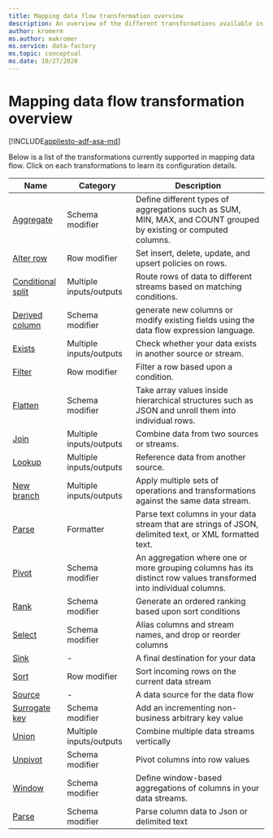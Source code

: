 ```yaml
---
title: Mapping data flow transformation overview
description: An overview of the different transformations available in mapping data flow
author: kromerm
ms.author: makromer
ms.service: data-factory
ms.topic: conceptual
ms.date: 10/27/2020
---
```


# Mapping data flow transformation overview

[!INCLUDE[appliesto-adf-asa-md](includes/appliesto-adf-asa-md.md)] 

Below is a list of the transformations currently supported in mapping data flow. Click on each transformations to learn its configuration details.

| Name | Category | Description |
| ---- | -------- | ----------- |
| [Aggregate](data-flow-aggregate.md) | Schema modifier | Define different types of aggregations such as SUM, MIN, MAX, and COUNT grouped by existing or computed columns. | 
| [Alter row](data-flow-alter-row.md) | Row modifier | Set insert, delete, update, and upsert policies on rows. |
| [Conditional split](data-flow-conditional-split.md) | Multiple inputs/outputs | Route rows of data to different streams based on matching conditions. |
| [Derived column](data-flow-derived-column.md) | Schema modifier | generate new columns or modify existing fields using the data flow expression language. | 
| [Exists](data-flow-exists.md) | Multiple inputs/outputs | Check whether your data exists in another source or stream. | 
| [Filter](data-flow-filter.md) | Row modifier | Filter a row based upon a condition. |
| [Flatten](data-flow-flatten.md) | Schema modifier |  Take array values inside hierarchical structures such as JSON and unroll them into individual rows. |
| [Join](data-flow-join.md) | Multiple inputs/outputs |  Combine data from two sources or streams. |
| [Lookup](data-flow-lookup.md) | Multiple inputs/outputs | Reference data from another source. |
| [New branch](data-flow-new-branch.md) | Multiple inputs/outputs | Apply multiple sets of operations and transformations against the same data stream. |
| [Parse](data-flow-new-branch.md) | Formatter | Parse text columns in your data stream that are strings of JSON, delimited text, or XML formatted text. |
| [Pivot](data-flow-pivot.md) | Schema modifier | An aggregation where one or more grouping columns has its distinct row values transformed into individual columns. |
| [Rank](data-flow-rank.md) | Schema modifier | Generate an ordered ranking based upon sort conditions |
| [Select](data-flow-select.md) | Schema modifier | Alias columns and stream names, and drop or reorder columns |
| [Sink](data-flow-sink.md) | - | A final destination for your data |
| [Sort](data-flow-sort.md) | Row modifier | Sort incoming rows on the current data stream |
| [Source](data-flow-source.md) | - | A data source for the data flow |
| [Surrogate key](data-flow-surrogate-key.md) | Schema modifier | Add an incrementing non-business arbitrary key value |
| [Union](data-flow-union.md) | Multiple inputs/outputs | Combine multiple data streams vertically |
| [Unpivot](data-flow-unpivot.md) | Schema modifier | Pivot columns into row values |
| [Window](data-flow-window.md) | Schema modifier |  Define window-based aggregations of columns in your data streams. |
| [Parse](data-flow-parse.md) | Schema modifier |  Parse column data to Json or delimited text |
